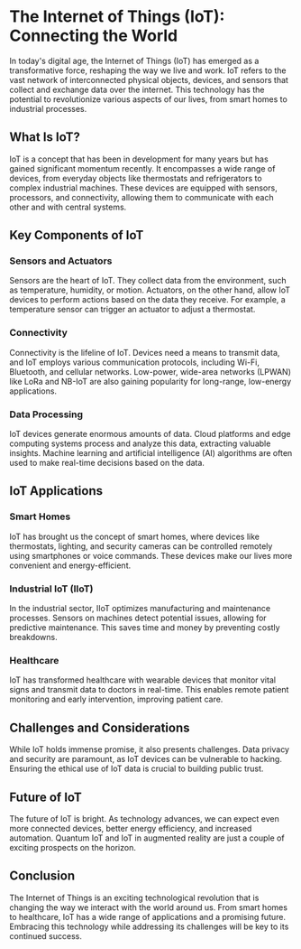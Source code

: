 # The Internet of Things (IoT): Connecting the World

In today's digital age, the Internet of Things (IoT) has emerged as a transformative force, reshaping the way we live and work. IoT refers to the vast network of interconnected physical objects, devices, and sensors that collect and exchange data over the internet. This technology has the potential to revolutionize various aspects of our lives, from smart homes to industrial processes.

## What Is IoT?

IoT is a concept that has been in development for many years but has gained significant momentum recently. It encompasses a wide range of devices, from everyday objects like thermostats and refrigerators to complex industrial machines. These devices are equipped with sensors, processors, and connectivity, allowing them to communicate with each other and with central systems.

## Key Components of IoT

### Sensors and Actuators

Sensors are the heart of IoT. They collect data from the environment, such as temperature, humidity, or motion. Actuators, on the other hand, allow IoT devices to perform actions based on the data they receive. For example, a temperature sensor can trigger an actuator to adjust a thermostat.

### Connectivity

Connectivity is the lifeline of IoT. Devices need a means to transmit data, and IoT employs various communication protocols, including Wi-Fi, Bluetooth, and cellular networks. Low-power, wide-area networks (LPWAN) like LoRa and NB-IoT are also gaining popularity for long-range, low-energy applications.

### Data Processing

IoT devices generate enormous amounts of data. Cloud platforms and edge computing systems process and analyze this data, extracting valuable insights. Machine learning and artificial intelligence (AI) algorithms are often used to make real-time decisions based on the data.

## IoT Applications

### Smart Homes

IoT has brought us the concept of smart homes, where devices like thermostats, lighting, and security cameras can be controlled remotely using smartphones or voice commands. These devices make our lives more convenient and energy-efficient.

### Industrial IoT (IIoT)

In the industrial sector, IIoT optimizes manufacturing and maintenance processes. Sensors on machines detect potential issues, allowing for predictive maintenance. This saves time and money by preventing costly breakdowns.

### Healthcare

IoT has transformed healthcare with wearable devices that monitor vital signs and transmit data to doctors in real-time. This enables remote patient monitoring and early intervention, improving patient care.

## Challenges and Considerations

While IoT holds immense promise, it also presents challenges. Data privacy and security are paramount, as IoT devices can be vulnerable to hacking. Ensuring the ethical use of IoT data is crucial to building public trust.

## Future of IoT

The future of IoT is bright. As technology advances, we can expect even more connected devices, better energy efficiency, and increased automation. Quantum IoT and IoT in augmented reality are just a couple of exciting prospects on the horizon.

## Conclusion

The Internet of Things is an exciting technological revolution that is changing the way we interact with the world around us. From smart homes to healthcare, IoT has a wide range of applications and a promising future. Embracing this technology while addressing its challenges will be key to its continued success.

